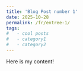 ```yaml
---
title: 'Blog Post number 1'
date: 2025-10-28
permalink: /fr/entree-1/
tags:
#   - cool posts
#   - category1
#   - category2
---
```


Here is my content!